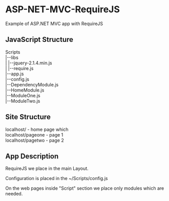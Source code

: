 <h1>ASP-NET-MVC-RequireJS</h1>
Example of ASP.NET MVC app with RequireJS
<h2>JavaScript Structure</h2>
<p>
Scripts<br/>
|--libs<br/>
|   |--jquery-2.1.4.min.js<br/>
|   |--require.js<br/>
|--app.js<br/>
|--config.js<br/>
|--DependencyModule.js<br/>
|--HomeModule.js<br/>
|--ModuleOne.js<br/>
|--ModuleTwo.js<br/>
</p>

<h2>Site Structure</h2>
localhost/ - home page which<br/> 
localhost/pageone - page 1<br/>
localhost/pagetwo - page 2<br/>

<h2>App Description</h2>
RequireJS we place in the main Layout.

<script data-main="@Url.Content("~/Scripts/config")" src="@Url.Content("~/Scripts/libs/require.js")"></script>

Configuration is placed in the ~/Scripts/config.js

On the web pages inside "Script" section we place only modules which are needed.

<script>
  require(['HomeModule']);
</script>



